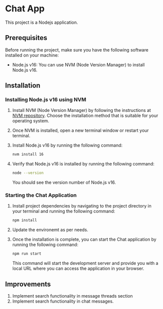 # Chat App

This project is a Nodejs application.

## Prerequisites

Before running the project, make sure you have the following software installed on your machine:

- Node.js v16: You can use NVM (Node Version Manager) to install Node.js v16.

## Installation

### Installing Node.js v16 using NVM

1. Install NVM (Node Version Manager) by following the instructions at [NVM repository](https://github.com/nvm-sh/nvm#installation). Choose the installation method that is suitable for your operating system.

2. Once NVM is installed, open a new terminal window or restart your terminal.

3. Install Node.js v16 by running the following command:

   ```bash
   nvm install 16
   ```

4. Verify that Node.js v16 is installed by running the following command:

   ```bash
   node --version
   ```

   You should see the version number of Node.js v16.

### Starting the Chat Application

1. Install project dependencies by navigating to the project directory in your terminal and running the following command:

   ```bash
   npm install
   ```

2. Update the environemt as per needs. 

3. Once the installation is complete, you can start the Chat application by running the following command:

   ```bash
   npm run start
   ```

   This command will start the development server and provide you with a local URL where you can access the application in your browser.


## Improvements
1. Implement search functionality in message threads section
2. Implement search functionality in chat messages.